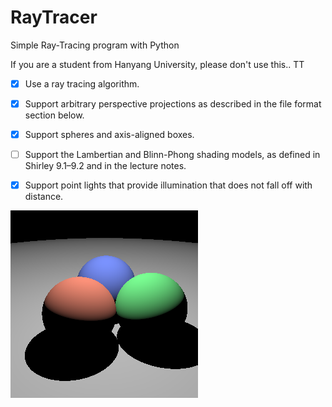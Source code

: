 # RayTracer
Simple Ray-Tracing program with Python

If you are a student from Hanyang University, please don't use this.. TT

- [x] Use a ray tracing algorithm.
- [x] Support arbitrary perspective projections as described in the file format section below.
- [x] Support spheres and axis-aligned boxes.
- [ ] Support the Lambertian and Blinn-Phong shading models, as defined in Shirley 9.1–9.2 and
in the lecture notes.
- [x] Support point lights that provide illumination that does not fall off with distance.


<img src="https://github.com/SuperWonjune/RayTracer/blob/master/scenes/four-spheres.xml.png?raw=true">
